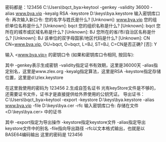 密码都是：123456
C:\Users\bqct_bya>keytool -genkey -validity 36000 -alias www.bya.vip -keyalg RSA -keystore D:\keys\bya.keystore
输入密钥库口令:
再次输入新口令:
您的名字与姓氏是什么?
  [Unknown]:  www.bya.vip
您的组织单位名称是什么?
  [Unknown]:  bqct
您的组织名称是什么?
  [Unknown]:  bqct
您所在的城市或区域名称是什么?
  [Unknown]:  BJ
您所在的省/市/自治区名称是什么?
  [Unknown]:  BJ
该单位的双字母国家/地区代码是什么?
  [Unknown]:  CN
CN=www.bya.vip, OU=bqct, O=bqct, L=BJ, ST=BJ, C=CN是否正确?
  [否]:  Y

输入 <www.bya.vip> 的密钥口令
        (如果和密钥库口令相同, 按回车):

其中 
-genkey表示生成密钥 
-validity指定证书有效期，这里是36000天 
-alias指定别名，这里是www.zlex.org 
-keyalg指定算法，这里是RSA 
-keystore指定存储位置，这里是d:\zlex.keystore 

在这里我使用的密码为 123456 
2.生成自签名证书 
光有keyStore文件是不够的，还需要证书文件，证书才是直接提供给外界使用的公钥凭证。 
导出证书： 
C:\Users\bqct_bya>keytool -export -keystore D:\keys\bya.keystore -alias www.bya.vip -file D:\keys\bya.cer -rfc
输入密钥库口令:
存储在文件 <D:\keys\bya.cer> 中的证书

其中 
-export指定为导出操作 
-keystore指定keystore文件 
-alias指定导出keystore文件中的别名 
-file指向导出路径 
-rfc以文本格式输出，也就是以BASE64编码输出 
这里的密码是 123456 